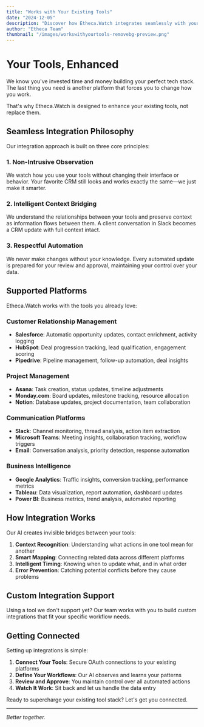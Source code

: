 ```yaml
---
title: "Works with Your Existing Tools"
date: "2024-12-05"
description: "Discover how Etheca.Watch integrates seamlessly with your favorite CRMs, project management platforms, and communication apps."
author: "Etheca Team"
thumbnail: "/images/workswithyourtools-removebg-preview.png"
---
```


# Your Tools, Enhanced

We know you've invested time and money building your perfect tech stack. The last thing you need is another platform that forces you to change how you work.

That's why Etheca.Watch is designed to enhance your existing tools, not replace them.

## Seamless Integration Philosophy

Our integration approach is built on three core principles:

### 1. Non-Intrusive Observation
We watch how you use your tools without changing their interface or behavior. Your favorite CRM still looks and works exactly the same—we just make it smarter.

### 2. Intelligent Context Bridging  
We understand the relationships between your tools and preserve context as information flows between them. A client conversation in Slack becomes a CRM update with full context intact.

### 3. Respectful Automation
We never make changes without your knowledge. Every automated update is prepared for your review and approval, maintaining your control over your data.

## Supported Platforms

Etheca.Watch works with the tools you already love:

### Customer Relationship Management
- **Salesforce**: Automatic opportunity updates, contact enrichment, activity logging
- **HubSpot**: Deal progression tracking, lead qualification, engagement scoring
- **Pipedrive**: Pipeline management, follow-up automation, deal insights

### Project Management
- **Asana**: Task creation, status updates, timeline adjustments
- **Monday.com**: Board updates, milestone tracking, resource allocation
- **Notion**: Database updates, project documentation, team collaboration

### Communication Platforms
- **Slack**: Channel monitoring, thread analysis, action item extraction
- **Microsoft Teams**: Meeting insights, collaboration tracking, workflow triggers
- **Email**: Conversation analysis, priority detection, response automation

### Business Intelligence
- **Google Analytics**: Traffic insights, conversion tracking, performance metrics
- **Tableau**: Data visualization, report automation, dashboard updates
- **Power BI**: Business metrics, trend analysis, automated reporting

## How Integration Works

Our AI creates invisible bridges between your tools:

1. **Context Recognition**: Understanding what actions in one tool mean for another
2. **Smart Mapping**: Connecting related data across different platforms
3. **Intelligent Timing**: Knowing when to update what, and in what order
4. **Error Prevention**: Catching potential conflicts before they cause problems

## Custom Integration Support

Using a tool we don't support yet? Our team works with you to build custom integrations that fit your specific workflow needs.

## Getting Connected

Setting up integrations is simple:

1. **Connect Your Tools**: Secure OAuth connections to your existing platforms
2. **Define Your Workflows**: Our AI observes and learns your patterns
3. **Review and Approve**: You maintain control over all automated actions
4. **Watch It Work**: Sit back and let us handle the data entry

Ready to supercharge your existing tool stack? Let's get you connected.

---

*Better together.*